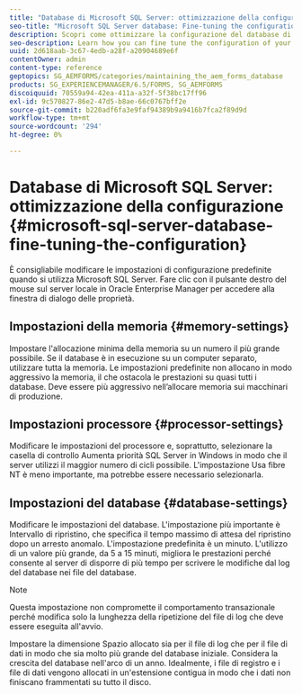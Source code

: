 ```yaml
---
title: "Database di Microsoft SQL Server: ottimizzazione della configurazione"
seo-title: "Microsoft SQL Server database: Fine-tuning the configuration"
description: Scopri come ottimizzare la configurazione del database di Microsoft SQL Server.
seo-description: Learn how you can fine tune the configuration of your Microsoft SQL Server database.
uuid: 2d618aab-3c67-4edb-a28f-a20904689e6f
contentOwner: admin
content-type: reference
geptopics: SG_AEMFORMS/categories/maintaining_the_aem_forms_database
products: SG_EXPERIENCEMANAGER/6.5/FORMS, SG_AEMFORMS
discoiquuid: 70559a94-42ea-411a-a32f-5f38bc17ff96
exl-id: 9c570827-86e2-47d5-b8ae-66c0767bff2e
source-git-commit: b220adf6fa3e9faf94389b9a9416b7fca2f89d9d
workflow-type: tm+mt
source-wordcount: '294'
ht-degree: 0%

---
```


# Database di Microsoft SQL Server: ottimizzazione della configurazione {#microsoft-sql-server-database-fine-tuning-the-configuration}

È consigliabile modificare le impostazioni di configurazione predefinite quando si utilizza Microsoft SQL Server. Fare clic con il pulsante destro del mouse sul server locale in Oracle Enterprise Manager per accedere alla finestra di dialogo delle proprietà.

## Impostazioni della memoria {#memory-settings}

Impostare l&#39;allocazione minima della memoria su un numero il più grande possibile. Se il database è in esecuzione su un computer separato, utilizzare tutta la memoria. Le impostazioni predefinite non allocano in modo aggressivo la memoria, il che ostacola le prestazioni su quasi tutti i database. Deve essere più aggressivo nell’allocare memoria sui macchinari di produzione.

## Impostazioni processore {#processor-settings}

Modificare le impostazioni del processore e, soprattutto, selezionare la casella di controllo Aumenta priorità SQL Server in Windows in modo che il server utilizzi il maggior numero di cicli possibile. L&#39;impostazione Usa fibre NT è meno importante, ma potrebbe essere necessario selezionarla.

## Impostazioni del database {#database-settings}

Modificare le impostazioni del database. L&#39;impostazione più importante è Intervallo di ripristino, che specifica il tempo massimo di attesa del ripristino dopo un arresto anomalo. L&#39;impostazione predefinita è un minuto. L&#39;utilizzo di un valore più grande, da 5 a 15 minuti, migliora le prestazioni perché consente al server di disporre di più tempo per scrivere le modifiche dal log del database nei file del database.

>[!NOTE]
>
>Questa impostazione non compromette il comportamento transazionale perché modifica solo la lunghezza della ripetizione del file di log che deve essere eseguita all&#39;avvio.

Impostare la dimensione Spazio allocato sia per il file di log che per il file di dati in modo che sia molto più grande del database iniziale. Considera la crescita del database nell&#39;arco di un anno. Idealmente, i file di registro e i file di dati vengono allocati in un&#39;estensione contigua in modo che i dati non finiscano frammentati su tutto il disco.
